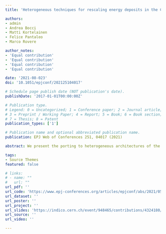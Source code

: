 ```yaml
---
title: 'Heterogeneous techniques for rescaling energy deposits in the CMS Phase-2 endcap calorimeter'

authors:
- admin
- Andrea Bocci
- Matti Kortelainen
- Felice Pantaleo
- Marco Rovere

author_notes:
- 'Equal contribution'
- 'Equal contribution'
- 'Equal contribution'
- 'Equal contribution'

date: '2021-08-023'
doi: '10.1051/epjconf/202125104017'

# Schedule page publish date (NOT publication's date).
publishDate: '2017-01-01T00:00:00Z'

# Publication type.
# Legend: 0 = Uncategorized; 1 = Conference paper; 2 = Journal article;
# 3 = Preprint / Working Paper; 4 = Report; 5 = Book; 6 = Book section;
# 7 = Thesis; 8 = Patent
publication_types: ['1']

# Publication name and optional abbreviated publication name.
publication: EPJ Web of Conferences 251, 04017 (2021)

abstract: We present the porting to heterogeneous architectures of the algorithm used for applying linear transformations of raw energy deposits in the CMS High Granularity Calorimeter (HGCAL). This is the first heterogeneous algorithm to be fully integrated with HGCAL’s reconstruction chain. After introducing the latter and giving a brief description of the structural components of HGCAL relevant for this work, the role of the linear transformations in the calibration is reviewed. The many ways in which parallelization is achieved are described, and the successful validation of the heterogeneous algorithm is covered. Detailed performance measurements are presented, including throughput and execution time for both CPU and GPU algorithms, therefore establishing the corresponding speedup. We finally discuss the interplay between this work and the porting of other algorithms in the existing reconstruction chain, as well as integrating algorithms previously ported but not yet integrated.

tags:
- Source Themes
featured: false

# links:
# - name: ""
#   url: ""
url_pdf: ''
url_code: 'https://www.epj-conferences.org/articles/epjconf/abs/2021/05/epjconf_chep2021_04017/epjconf_chep2021_04017.html'
url_dataset: ''
url_poster: ''
url_project: ''
url_slides: 'https://indico.cern.ch/event/948465/contributions/4324180/'
url_source: ''
url_video: ''

---
```


